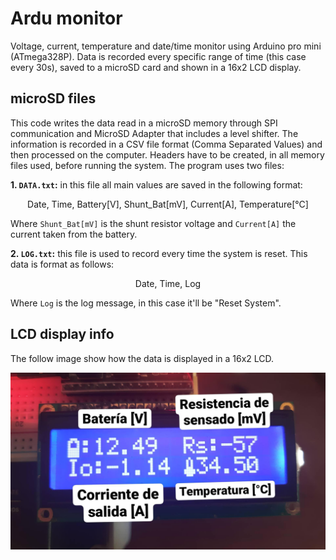 # Ardu monitor

Voltage, current, temperature and date/time monitor using Arduino pro mini (ATmega328P). Data is recorded every specific range of time (this case every 30s), saved to a microSD card and shown in a 16x2 LCD display.

## microSD files

This code writes the data read in a microSD memory through SPI communication and MicroSD Adapter that includes a level shifter. The information is recorded in a CSV  file format (Comma Separated Values) and then processed on the computer. Headers have to be created, in all memory files used, before running the system. The program uses two files: 

**1. `DATA.txt`:** in this file all main values are saved in the following format: 

  <p align="center">
    Date, Time, Battery[V], Shunt_Bat[mV], Current[A], Temperature[°C]
  </p>
  
Where `Shunt_Bat[mV]` is the shunt resistor voltage and `Current[A]` the current taken from the battery.

**2. `LOG.txt`:** this file is used to record every time the system is reset. This data is format as follows: 

  <p align="center">
    Date, Time, Log
  </p>

Where `Log` is the log message, in this case it'll be "Reset System".

## LCD display info

The follow image show how the data is displayed in a 16x2 LCD.

![alt text](https://github.com/Alejandro-ZZ/arduino-monitor/blob/master/LCD_Data.jpg)
